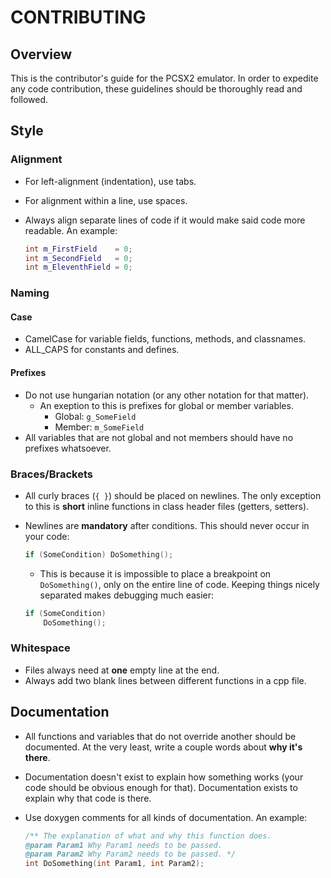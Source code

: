 # CONTRIBUTING

## Overview

This is the contributor's guide for the PCSX2 emulator. In order to expedite any code contribution, these guidelines should be thoroughly read and followed.

## Style

### Alignment

- For left-alignment (indentation), use tabs.
- For alignment within a line, use spaces.
- Always align separate lines of code if it would make said code more readable. An example:

  ```cpp
  int m_FirstField    = 0;
  int m_SecondField   = 0;
  int m_EleventhField = 0;
  ```

### Naming

#### Case

- CamelCase for variable fields, functions, methods, and classnames.
- ALL_CAPS for constants and defines.

#### Prefixes

- Do not use hungarian notation (or any other notation for that matter).
  - An exeption to this is prefixes for global or member variables.
    - Global: `g_SomeField`
    - Member: `m_SomeField`
- All variables that are not global and not members should have no prefixes whatsoever.

### Braces/Brackets

- All curly braces (`{ }`) should be placed on newlines. The only exception to this is **short** inline functions in class header files (getters, setters).
- Newlines are **mandatory** after conditions. This should never occur in your code:

  ```cpp
  if (SomeCondition) DoSomething();
  ```
  - This is because it is impossible to place a breakpoint on `DoSomething()`, only on the entire line of code. Keeping things nicely separated makes debugging much easier:
  
  ```cpp
  if (SomeCondition)
      DoSomething();
  ```

### Whitespace

- Files always need at **one** empty line at the end.
- Always add two blank lines between different functions in a cpp file.

## Documentation

- All functions and variables that do not override another should be documented. At the very least, write a couple words about **why it's there**.
- Documentation doesn't exist to explain how something works (your code should be obvious enough for that). Documentation exists to explain why that code is there.
- Use doxygen comments for all kinds of documentation. An example:

  ```cpp
  /** The explanation of what and why this function does.
  @param Param1 Why Param1 needs to be passed.
  @param Param2 Why Param2 needs to be passed. */
  int DoSomething(int Param1, int Param2);
  ```
